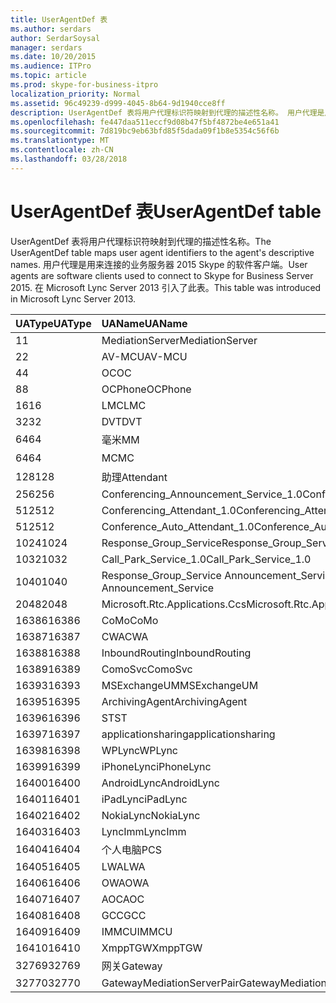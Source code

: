 ```yaml
---
title: UserAgentDef 表
ms.author: serdars
author: SerdarSoysal
manager: serdars
ms.date: 10/20/2015
ms.audience: ITPro
ms.topic: article
ms.prod: skype-for-business-itpro
localization_priority: Normal
ms.assetid: 96c49239-d999-4045-8b64-9d1940cce8ff
description: UserAgentDef 表将用户代理标识符映射到代理的描述性名称。 用户代理是用来连接的业务服务器 2015 Skype 的软件客户端。 在 Microsoft Lync Server 2013 引入了此表。
ms.openlocfilehash: fe447daa511eccf9d08b47f5bf4872be4e651a41
ms.sourcegitcommit: 7d819bc9eb63bfd85f5dada09f1b8e5354c56f6b
ms.translationtype: MT
ms.contentlocale: zh-CN
ms.lasthandoff: 03/28/2018
---
```

# <a name="useragentdef-table"></a><span data-ttu-id="ee978-105">UserAgentDef 表</span><span class="sxs-lookup"><span data-stu-id="ee978-105">UserAgentDef table</span></span>
 
<span data-ttu-id="ee978-106">UserAgentDef 表将用户代理标识符映射到代理的描述性名称。</span><span class="sxs-lookup"><span data-stu-id="ee978-106">The UserAgentDef table maps user agent identifiers to the agent's descriptive names.</span></span> <span data-ttu-id="ee978-107">用户代理是用来连接的业务服务器 2015 Skype 的软件客户端。</span><span class="sxs-lookup"><span data-stu-id="ee978-107">User agents are software clients used to connect to Skype for Business Server 2015.</span></span> <span data-ttu-id="ee978-108">在 Microsoft Lync Server 2013 引入了此表。</span><span class="sxs-lookup"><span data-stu-id="ee978-108">This table was introduced in Microsoft Lync Server 2013.</span></span>
  
|<span data-ttu-id="ee978-109">**UAType**</span><span class="sxs-lookup"><span data-stu-id="ee978-109">**UAType**</span></span>|<span data-ttu-id="ee978-110">**UAName**</span><span class="sxs-lookup"><span data-stu-id="ee978-110">**UAName**</span></span>|<span data-ttu-id="ee978-111">**UACategory**</span><span class="sxs-lookup"><span data-stu-id="ee978-111">**UACategory**</span></span>|
|:-----|:-----|:-----|
|<span data-ttu-id="ee978-112">1</span><span class="sxs-lookup"><span data-stu-id="ee978-112">1</span></span>  <br/> |<span data-ttu-id="ee978-113">MediationServer</span><span class="sxs-lookup"><span data-stu-id="ee978-113">MediationServer</span></span>  <br/> |<span data-ttu-id="ee978-114">MediationServer</span><span class="sxs-lookup"><span data-stu-id="ee978-114">MediationServer</span></span>  <br/> |
|<span data-ttu-id="ee978-115">2</span><span class="sxs-lookup"><span data-stu-id="ee978-115">2</span></span>  <br/> |<span data-ttu-id="ee978-116">AV-MCU</span><span class="sxs-lookup"><span data-stu-id="ee978-116">AV-MCU</span></span>  <br/> |<span data-ttu-id="ee978-117">AV-MCU</span><span class="sxs-lookup"><span data-stu-id="ee978-117">AV-MCU</span></span>  <br/> |
|<span data-ttu-id="ee978-118">4</span><span class="sxs-lookup"><span data-stu-id="ee978-118">4</span></span>  <br/> |<span data-ttu-id="ee978-119">OC</span><span class="sxs-lookup"><span data-stu-id="ee978-119">OC</span></span>  <br/> |<span data-ttu-id="ee978-120">OC</span><span class="sxs-lookup"><span data-stu-id="ee978-120">OC</span></span>  <br/> |
|<span data-ttu-id="ee978-121">8</span><span class="sxs-lookup"><span data-stu-id="ee978-121">8</span></span>  <br/> |<span data-ttu-id="ee978-122">OCPhone</span><span class="sxs-lookup"><span data-stu-id="ee978-122">OCPhone</span></span>  <br/> |<span data-ttu-id="ee978-123">OCPhone</span><span class="sxs-lookup"><span data-stu-id="ee978-123">OCPhone</span></span>  <br/> |
|<span data-ttu-id="ee978-124">16</span><span class="sxs-lookup"><span data-stu-id="ee978-124">16</span></span>  <br/> |<span data-ttu-id="ee978-125">LMC</span><span class="sxs-lookup"><span data-stu-id="ee978-125">LMC</span></span>  <br/> |<span data-ttu-id="ee978-126">LMC</span><span class="sxs-lookup"><span data-stu-id="ee978-126">LMC</span></span>  <br/> |
|<span data-ttu-id="ee978-127">32</span><span class="sxs-lookup"><span data-stu-id="ee978-127">32</span></span>  <br/> |<span data-ttu-id="ee978-128">DVT</span><span class="sxs-lookup"><span data-stu-id="ee978-128">DVT</span></span>  <br/> |<span data-ttu-id="ee978-129">DVT</span><span class="sxs-lookup"><span data-stu-id="ee978-129">DVT</span></span>  <br/> |
|<span data-ttu-id="ee978-130">64</span><span class="sxs-lookup"><span data-stu-id="ee978-130">64</span></span>  <br/> |<span data-ttu-id="ee978-131">毫米</span><span class="sxs-lookup"><span data-stu-id="ee978-131">MM</span></span>  <br/> |<span data-ttu-id="ee978-132">毫米</span><span class="sxs-lookup"><span data-stu-id="ee978-132">MM</span></span>  <br/> |
|<span data-ttu-id="ee978-133">64</span><span class="sxs-lookup"><span data-stu-id="ee978-133">64</span></span>  <br/> |<span data-ttu-id="ee978-134">MC</span><span class="sxs-lookup"><span data-stu-id="ee978-134">MC</span></span>  <br/> |<span data-ttu-id="ee978-135">毫米</span><span class="sxs-lookup"><span data-stu-id="ee978-135">MM</span></span>  <br/> |
|<span data-ttu-id="ee978-136">128</span><span class="sxs-lookup"><span data-stu-id="ee978-136">128</span></span>  <br/> |<span data-ttu-id="ee978-137">助理</span><span class="sxs-lookup"><span data-stu-id="ee978-137">Attendant</span></span>  <br/> |<span data-ttu-id="ee978-138">助理</span><span class="sxs-lookup"><span data-stu-id="ee978-138">Attendant</span></span>  <br/> |
|<span data-ttu-id="ee978-139">256</span><span class="sxs-lookup"><span data-stu-id="ee978-139">256</span></span>  <br/> |<span data-ttu-id="ee978-140">Conferencing_Announcement_Service_1.0</span><span class="sxs-lookup"><span data-stu-id="ee978-140">Conferencing_Announcement_Service_1.0</span></span>  <br/> |<span data-ttu-id="ee978-141">CAS</span><span class="sxs-lookup"><span data-stu-id="ee978-141">CAS</span></span>  <br/> |
|<span data-ttu-id="ee978-142">512</span><span class="sxs-lookup"><span data-stu-id="ee978-142">512</span></span>  <br/> |<span data-ttu-id="ee978-143">Conferencing_Attendant_1.0</span><span class="sxs-lookup"><span data-stu-id="ee978-143">Conferencing_Attendant_1.0</span></span>  <br/> |<span data-ttu-id="ee978-144">CAA</span><span class="sxs-lookup"><span data-stu-id="ee978-144">CAA</span></span>  <br/> |
|<span data-ttu-id="ee978-145">512</span><span class="sxs-lookup"><span data-stu-id="ee978-145">512</span></span>  <br/> |<span data-ttu-id="ee978-146">Conference_Auto_Attendant_1.0</span><span class="sxs-lookup"><span data-stu-id="ee978-146">Conference_Auto_Attendant_1.0</span></span>  <br/> |<span data-ttu-id="ee978-147">CAA</span><span class="sxs-lookup"><span data-stu-id="ee978-147">CAA</span></span>  <br/> |
|<span data-ttu-id="ee978-148">1024</span><span class="sxs-lookup"><span data-stu-id="ee978-148">1024</span></span>  <br/> |<span data-ttu-id="ee978-149">Response_Group_Service</span><span class="sxs-lookup"><span data-stu-id="ee978-149">Response_Group_Service</span></span>  <br/> |<span data-ttu-id="ee978-150">RGS</span><span class="sxs-lookup"><span data-stu-id="ee978-150">RGS</span></span>  <br/> |
|<span data-ttu-id="ee978-151">1032</span><span class="sxs-lookup"><span data-stu-id="ee978-151">1032</span></span>  <br/> |<span data-ttu-id="ee978-152">Call_Park_Service_1.0</span><span class="sxs-lookup"><span data-stu-id="ee978-152">Call_Park_Service_1.0</span></span>  <br/> |<span data-ttu-id="ee978-153">CPS</span><span class="sxs-lookup"><span data-stu-id="ee978-153">CPS</span></span>  <br/> |
|<span data-ttu-id="ee978-154">1040</span><span class="sxs-lookup"><span data-stu-id="ee978-154">1040</span></span>  <br/> |<span data-ttu-id="ee978-155">Response_Group_Service Announcement_Service</span><span class="sxs-lookup"><span data-stu-id="ee978-155">Response_Group_Service Announcement_Service</span></span>  <br/> |<span data-ttu-id="ee978-156">作为</span><span class="sxs-lookup"><span data-stu-id="ee978-156">AS</span></span>  <br/> |
|<span data-ttu-id="ee978-157">2048</span><span class="sxs-lookup"><span data-stu-id="ee978-157">2048</span></span>  <br/> |<span data-ttu-id="ee978-158">Microsoft.Rtc.Applications.Ccs</span><span class="sxs-lookup"><span data-stu-id="ee978-158">Microsoft.Rtc.Applications.Ccs</span></span>  <br/> |<span data-ttu-id="ee978-159">CCS</span><span class="sxs-lookup"><span data-stu-id="ee978-159">CCS</span></span>  <br/> |
|<span data-ttu-id="ee978-160">16386</span><span class="sxs-lookup"><span data-stu-id="ee978-160">16386</span></span>  <br/> |<span data-ttu-id="ee978-161">CoMo</span><span class="sxs-lookup"><span data-stu-id="ee978-161">CoMo</span></span>  <br/> |<span data-ttu-id="ee978-162">CoMo</span><span class="sxs-lookup"><span data-stu-id="ee978-162">CoMo</span></span>  <br/> |
|<span data-ttu-id="ee978-163">16387</span><span class="sxs-lookup"><span data-stu-id="ee978-163">16387</span></span>  <br/> |<span data-ttu-id="ee978-164">CWA</span><span class="sxs-lookup"><span data-stu-id="ee978-164">CWA</span></span>  <br/> |<span data-ttu-id="ee978-165">CWA</span><span class="sxs-lookup"><span data-stu-id="ee978-165">CWA</span></span>  <br/> |
|<span data-ttu-id="ee978-166">16388</span><span class="sxs-lookup"><span data-stu-id="ee978-166">16388</span></span>  <br/> |<span data-ttu-id="ee978-167">InboundRouting</span><span class="sxs-lookup"><span data-stu-id="ee978-167">InboundRouting</span></span>  <br/> |<span data-ttu-id="ee978-168">InboundRouting</span><span class="sxs-lookup"><span data-stu-id="ee978-168">InboundRouting</span></span>  <br/> |
|<span data-ttu-id="ee978-169">16389</span><span class="sxs-lookup"><span data-stu-id="ee978-169">16389</span></span>  <br/> |<span data-ttu-id="ee978-170">ComoSvc</span><span class="sxs-lookup"><span data-stu-id="ee978-170">ComoSvc</span></span>  <br/> |<span data-ttu-id="ee978-171">ComoSvc</span><span class="sxs-lookup"><span data-stu-id="ee978-171">ComoSvc</span></span>  <br/> |
|<span data-ttu-id="ee978-172">16393</span><span class="sxs-lookup"><span data-stu-id="ee978-172">16393</span></span>  <br/> |<span data-ttu-id="ee978-173">MSExchangeUM</span><span class="sxs-lookup"><span data-stu-id="ee978-173">MSExchangeUM</span></span>  <br/> |<span data-ttu-id="ee978-174">ExUM</span><span class="sxs-lookup"><span data-stu-id="ee978-174">ExUM</span></span>  <br/> |
|<span data-ttu-id="ee978-175">16395</span><span class="sxs-lookup"><span data-stu-id="ee978-175">16395</span></span>  <br/> |<span data-ttu-id="ee978-176">ArchivingAgent</span><span class="sxs-lookup"><span data-stu-id="ee978-176">ArchivingAgent</span></span>  <br/> |<span data-ttu-id="ee978-177">ARCHAGENT</span><span class="sxs-lookup"><span data-stu-id="ee978-177">ARCHAGENT</span></span>  <br/> |
|<span data-ttu-id="ee978-178">16396</span><span class="sxs-lookup"><span data-stu-id="ee978-178">16396</span></span>  <br/> |<span data-ttu-id="ee978-179">ST</span><span class="sxs-lookup"><span data-stu-id="ee978-179">ST</span></span>  <br/> |<span data-ttu-id="ee978-180">ST</span><span class="sxs-lookup"><span data-stu-id="ee978-180">ST</span></span>  <br/> |
|<span data-ttu-id="ee978-181">16397</span><span class="sxs-lookup"><span data-stu-id="ee978-181">16397</span></span>  <br/> |<span data-ttu-id="ee978-182">applicationsharing</span><span class="sxs-lookup"><span data-stu-id="ee978-182">applicationsharing</span></span>  <br/> |<span data-ttu-id="ee978-183">ASMCU</span><span class="sxs-lookup"><span data-stu-id="ee978-183">ASMCU</span></span>  <br/> |
|<span data-ttu-id="ee978-184">16398</span><span class="sxs-lookup"><span data-stu-id="ee978-184">16398</span></span>  <br/> |<span data-ttu-id="ee978-185">WPLync</span><span class="sxs-lookup"><span data-stu-id="ee978-185">WPLync</span></span>  <br/> |<span data-ttu-id="ee978-186">WPLync</span><span class="sxs-lookup"><span data-stu-id="ee978-186">WPLync</span></span>  <br/> |
|<span data-ttu-id="ee978-187">16399</span><span class="sxs-lookup"><span data-stu-id="ee978-187">16399</span></span>  <br/> |<span data-ttu-id="ee978-188">iPhoneLync</span><span class="sxs-lookup"><span data-stu-id="ee978-188">iPhoneLync</span></span>  <br/> |<span data-ttu-id="ee978-189">iPhoneLync</span><span class="sxs-lookup"><span data-stu-id="ee978-189">iPhoneLync</span></span>  <br/> |
|<span data-ttu-id="ee978-190">16400</span><span class="sxs-lookup"><span data-stu-id="ee978-190">16400</span></span>  <br/> |<span data-ttu-id="ee978-191">AndroidLync</span><span class="sxs-lookup"><span data-stu-id="ee978-191">AndroidLync</span></span>  <br/> |<span data-ttu-id="ee978-192">AndroidLync</span><span class="sxs-lookup"><span data-stu-id="ee978-192">AndroidLync</span></span>  <br/> |
|<span data-ttu-id="ee978-193">16401</span><span class="sxs-lookup"><span data-stu-id="ee978-193">16401</span></span>  <br/> |<span data-ttu-id="ee978-194">iPadLync</span><span class="sxs-lookup"><span data-stu-id="ee978-194">iPadLync</span></span>  <br/> |<span data-ttu-id="ee978-195">iPadLync</span><span class="sxs-lookup"><span data-stu-id="ee978-195">iPadLync</span></span>  <br/> |
|<span data-ttu-id="ee978-196">16402</span><span class="sxs-lookup"><span data-stu-id="ee978-196">16402</span></span>  <br/> |<span data-ttu-id="ee978-197">NokiaLync</span><span class="sxs-lookup"><span data-stu-id="ee978-197">NokiaLync</span></span>  <br/> |<span data-ttu-id="ee978-198">NokiaLync</span><span class="sxs-lookup"><span data-stu-id="ee978-198">NokiaLync</span></span>  <br/> |
|<span data-ttu-id="ee978-199">16403</span><span class="sxs-lookup"><span data-stu-id="ee978-199">16403</span></span>  <br/> |<span data-ttu-id="ee978-200">LyncImm</span><span class="sxs-lookup"><span data-stu-id="ee978-200">LyncImm</span></span>  <br/> |<span data-ttu-id="ee978-201">LyncImm</span><span class="sxs-lookup"><span data-stu-id="ee978-201">LyncImm</span></span>  <br/> |
|<span data-ttu-id="ee978-202">16404</span><span class="sxs-lookup"><span data-stu-id="ee978-202">16404</span></span>  <br/> |<span data-ttu-id="ee978-203">个人电脑</span><span class="sxs-lookup"><span data-stu-id="ee978-203">PCS</span></span>  <br/> |<span data-ttu-id="ee978-204">个人电脑</span><span class="sxs-lookup"><span data-stu-id="ee978-204">PCS</span></span>  <br/> |
|<span data-ttu-id="ee978-205">16405</span><span class="sxs-lookup"><span data-stu-id="ee978-205">16405</span></span>  <br/> |<span data-ttu-id="ee978-206">LWA</span><span class="sxs-lookup"><span data-stu-id="ee978-206">LWA</span></span>  <br/> |<span data-ttu-id="ee978-207">LWA</span><span class="sxs-lookup"><span data-stu-id="ee978-207">LWA</span></span>  <br/> |
|<span data-ttu-id="ee978-208">16406</span><span class="sxs-lookup"><span data-stu-id="ee978-208">16406</span></span>  <br/> |<span data-ttu-id="ee978-209">OWA</span><span class="sxs-lookup"><span data-stu-id="ee978-209">OWA</span></span>  <br/> |<span data-ttu-id="ee978-210">OWA</span><span class="sxs-lookup"><span data-stu-id="ee978-210">OWA</span></span>  <br/> |
|<span data-ttu-id="ee978-211">16407</span><span class="sxs-lookup"><span data-stu-id="ee978-211">16407</span></span>  <br/> |<span data-ttu-id="ee978-212">AOC</span><span class="sxs-lookup"><span data-stu-id="ee978-212">AOC</span></span>  <br/> |<span data-ttu-id="ee978-213">AOC</span><span class="sxs-lookup"><span data-stu-id="ee978-213">AOC</span></span>  <br/> |
|<span data-ttu-id="ee978-214">16408</span><span class="sxs-lookup"><span data-stu-id="ee978-214">16408</span></span>  <br/> |<span data-ttu-id="ee978-215">GCC</span><span class="sxs-lookup"><span data-stu-id="ee978-215">GCC</span></span>  <br/> |<span data-ttu-id="ee978-216">GCC</span><span class="sxs-lookup"><span data-stu-id="ee978-216">GCC</span></span>  <br/> |
|<span data-ttu-id="ee978-217">16409</span><span class="sxs-lookup"><span data-stu-id="ee978-217">16409</span></span>  <br/> |<span data-ttu-id="ee978-218">IMMCU</span><span class="sxs-lookup"><span data-stu-id="ee978-218">IMMCU</span></span>  <br/> |<span data-ttu-id="ee978-219">IMMCU</span><span class="sxs-lookup"><span data-stu-id="ee978-219">IMMCU</span></span>  <br/> |
|<span data-ttu-id="ee978-220">16410</span><span class="sxs-lookup"><span data-stu-id="ee978-220">16410</span></span>  <br/> |<span data-ttu-id="ee978-221">XmppTGW</span><span class="sxs-lookup"><span data-stu-id="ee978-221">XmppTGW</span></span>  <br/> |<span data-ttu-id="ee978-222">XmppGateway</span><span class="sxs-lookup"><span data-stu-id="ee978-222">XmppGateway</span></span>  <br/> |
|<span data-ttu-id="ee978-223">32769</span><span class="sxs-lookup"><span data-stu-id="ee978-223">32769</span></span>  <br/> |<span data-ttu-id="ee978-224">网关</span><span class="sxs-lookup"><span data-stu-id="ee978-224">Gateway</span></span>  <br/> |<span data-ttu-id="ee978-225">网关</span><span class="sxs-lookup"><span data-stu-id="ee978-225">Gateway</span></span>  <br/> |
|<span data-ttu-id="ee978-226">32770</span><span class="sxs-lookup"><span data-stu-id="ee978-226">32770</span></span>  <br/> |<span data-ttu-id="ee978-227">GatewayMediationServerPair</span><span class="sxs-lookup"><span data-stu-id="ee978-227">GatewayMediationServerPair</span></span>  <br/> |<span data-ttu-id="ee978-228">GatewayMediationServerPair</span><span class="sxs-lookup"><span data-stu-id="ee978-228">GatewayMediationServerPair</span></span>  <br/> |
   

